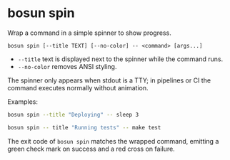 # bosun spin

Wrap a command in a simple spinner to show progress.

```
bosun spin [--title TEXT] [--no-color] -- <command> [args...]
```

- `--title` text is displayed next to the spinner while the command runs.
- `--no-color` removes ANSI styling.

The spinner only appears when stdout is a TTY; in pipelines or CI the command executes normally without animation.

Examples:

```bash
bosun spin --title "Deploying" -- sleep 3

bosun spin -- title "Running tests" -- make test
```

The exit code of `bosun spin` matches the wrapped command, emitting a green check mark on success and a red cross on failure.
